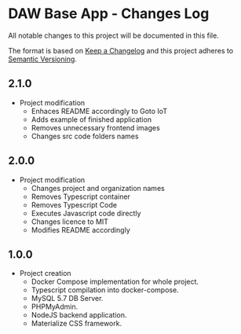 # DAW Base App - Changes Log

All notable changes to this project will be documented in this file.

The format is based on [Keep a Changelog](http://keepachangelog.com/) and this project adheres to [Semantic Versioning](http://semver.org/).


## 2.1.0

* Project modification
    * Enhaces README accordingly to Goto IoT
    * Adds example of finished application
    * Removes unnecessary frontend images
    * Changes src code folders names

## 2.0.0

* Project modification
    * Changes project and organization names
    * Removes Typescript container
    * Removes Typescript Code
    * Executes Javascript code directly
    * Changes licence to MIT
    * Modifies README accordingly

## 1.0.0

* Project creation
    * Docker Compose implementation for whole project.
    * Typescript compilation into docker-compose.
    * MySQL 5.7 DB Server.
    * PHPMyAdmin.
    * NodeJS backend application.
    * Materialize CSS framework.
